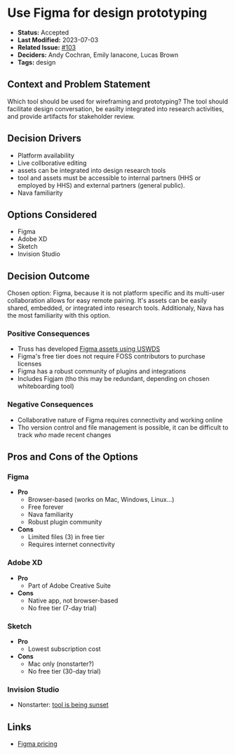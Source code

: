 # Use Figma for design prototyping

- **Status:** Accepted
- **Last Modified:** 2023-07-03
- **Related Issue:** [#103](https://github.com/HHS/grants-api/issues/103)
- **Deciders:** Andy Cochran, Emily Ianacone, Lucas Brown
- **Tags:** design

## Context and Problem Statement

Which tool should be used for wireframing and prototyping? The tool should facilitate design conversation, be easilty integrated into research activities, and provide artifacts for stakeholder review.

## Decision Drivers <!-- RECOMMENDED -->

- Platform availability
- Live collborative editing
- assets can be integrated into design research tools
- tool and assets must be accessible to internal partners (HHS or employed by HHS) and external partners (general public).
- Nava familiarity

## Options Considered

- Figma
- Adobe XD
- Sketch
- Invision Studio

## Decision Outcome <!-- REQUIRED -->

Chosen option: Figma, because it is not platform specific and its multi-user collaboration allows for easy remote pairing. It's assets can be easily shared, embedded, or integrated into research tools. Additionaly, Nava has the most familiarity with this option.

### Positive Consequences <!-- OPTIONAL -->

- Truss has developed [Figma assets using USWDS](https://www.figma.com/community/file/836611771720754351/U.S.-Web-Design-System-(USWDS))
- Figma's free tier does not require FOSS contributors to purchase licenses
- Figma has a robust community of plugins and integrations
- Includes Figjam (tho this may be redundant, depending on chosen whiteboarding tool)

### Negative Consequences <!-- OPTIONAL -->

- Collaborative nature of Figma requires connectivity and working online
- Tho version control and file management is possible, it can be difficult to track _who_ made recent changes

## Pros and Cons of the Options <!-- OPTIONAL -->

### Figma

- **Pro**
  - Browser-based (works on Mac, Windows, Linux…)
  - Free forever
  - Nava familiarity
  - Robust plugin community
- **Cons**
  - Limited files (3) in free tier
  - Requires internet connectivity

### Adobe XD

- **Pro**
  - Part of Adobe Creative Suite
- **Cons**
  - Native app, not browser-based
  - No free tier (7-day trial)

### Sketch

- **Pro**
  - Lowest subscription cost
- **Cons**
  - Mac only (nonstarter?)
  - No free tier (30-day trial)

### Invision Studio

- Nonstarter: [tool is being sunset](https://help.invisionapp.com/hc/en-us/community/posts/11525657213965-SUNSET-NOTIFICATION-Studio)

## Links <!-- OPTIONAL -->

- [Figma pricing](https://www.figma.com/pricing/)
